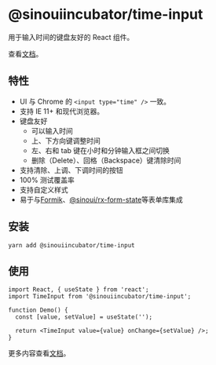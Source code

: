 # @sinouiincubator/time-input

用于输入时间的键盘友好的 React 组件。

查看[文档](https://sinouiincubator.github.io/time-input/)。

## 特性

- UI 与 Chrome 的 `<input type="time" />` 一致。
- 支持 IE 11+ 和现代浏览器。
- 键盘友好
  - 可以输入时间
  - 上、下方向键调整时间
  - 左、右和 tab 键在小时和分钟输入框之间切换
  - 删除（Delete）、回格（Backspace）键清除时间
- 支持清除、上调、下调时间的按钮
- 100% 测试覆盖率
- 支持自定义样式
- 易于与[Formik](https://jaredpalmer.com/formik/)、[@sinoui/rx-form-state](https://sinoui.github.io/sinoui-forms-library/)等表单库集成

## 安装

```shell
yarn add @sinouiincubator/time-input
```

## 使用

```tsx
import React, { useState } from 'react';
import TimeInput from '@sinouiincubator/time-input';

function Demo() {
  const [value, setValue] = useState('');

  return <TimeInput value={value} onChange={setValue} />;
}
```

更多内容查看[文档](https://sinouiincubator.github.io/time-input/)。
